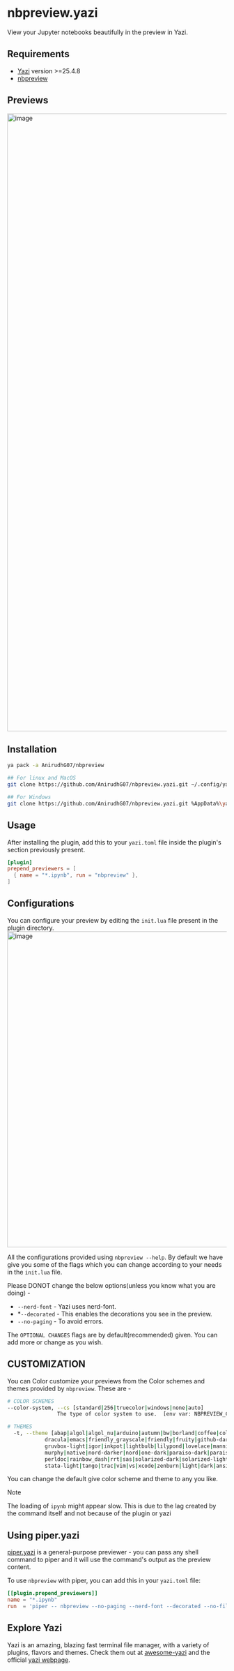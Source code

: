 # nbpreview.yazi

View your Jupyter notebooks beautifully in the preview in Yazi.

## Requirements

- [Yazi](https://github.com/sxyazi/yazi) version >=25.4.8
- [nbpreview](https://github.com/paw-lu/nbpreview)

## Previews

<img width="1416" alt="image" src="https://github.com/AnirudhG07/nbpreview.yazi/assets/146579014/87535dc9-c45a-4eb7-a732-4384460b516d">

## Installation

```bash
ya pack -a AnirudhG07/nbpreview

## For linux and MacOS
git clone https://github.com/AnirudhG07/nbpreview.yazi.git ~/.config/yazi/plugins/nbpreview.yazi

## For Windows
git clone https://github.com/AnirudhG07/nbpreview.yazi.git %AppData%\yazi\config\plugins\nbpreview.yazi
```

## Usage

After installing the plugin, add this to your `yazi.toml` file inside the plugin's section previously present.

```toml
[plugin]
prepend_previewers = [
  { name = "*.ipynb", run = "nbpreview" },
]
```

## Configurations

You can configure your preview by editing the `init.lua` file present in the plugin directory.
<img width="724" alt="image" src="https://github.com/AnirudhG07/nbpreview.yazi/assets/146579014/99405d1f-3de8-4beb-a581-4a41affe8e57">

All the configurations provided using `nbpreview --help`.
By default we have give you some of the flags which you can change according to your needs in the `init.lua` file.

Please DONOT change the below options(unless you know what you are doing) -

- `--nerd-font` - Yazi uses nerd-font.
- \*`--decorated` - This enables the decorations you see in the preview.
- `--no-paging` - To avoid errors.

The `OPTIONAL CHANGES` flags are by default(recommended) given. You can add more or change as you wish.

## CUSTOMIZATION

You can Color customize your previews from the Color schemes and themes provided by `nbpreview`. These are -

```bash
# COLOR SCHEMES
--color-system, --cs [standard|256|truecolor|windows|none|auto]
                The type of color system to use.  [env var: NBPREVIEW_COLOR_SYSTEM]

# THEMES
  -t, --theme [abap|algol|algol_nu|arduino|autumn|bw|borland|coffee|colorful|default|
            dracula|emacs|friendly_grayscale|friendly|fruity|github-dark|gruvbox-dark|
            gruvbox-light|igor|inkpot|lightbulb|lilypond|lovelace|manni|material|monokai|
            murphy|native|nord-darker|nord|one-dark|paraiso-dark|paraiso-light|pastie|
            perldoc|rainbow_dash|rrt|sas|solarized-dark|solarized-light|staroffice|stata-dark|
            stata-light|tango|trac|vim|vs|xcode|zenburn|light|dark|ansi_light|ansi_dark]
```

You can change the default give color scheme and theme to any you like.

> [!Note]
>
> The loading of `ipynb` might appear slow. This is due to the lag created by the command itself and not because of the plugin or yazi

## Using piper.yazi

[piper.yazi](https://github.com/yazi-rs/plugins/tree/main/piper.yazi) is a general-purpose previewer - you can pass any shell command to piper and it will use the command's output as the preview content.

To use `nbpreview` with piper, you can add this in your `yazi.toml` file:

```toml
[[plugin.prepend_previewers]]
name = "*.ipynb"
run  = 'piper -- nbpreview --no-paging --nerd-font --decorated --no-files --unicode --color --images --color-system=standard --theme=ansi_dark "$1"'
```

## Explore Yazi

Yazi is an amazing, blazing fast terminal file manager, with a variety of plugins, flavors and themes. Check them out at [awesome-yazi](https://github.com/AnirudhG07/awesome-yazi) and the official [yazi webpage](https://yazi-rs.github.io/).
